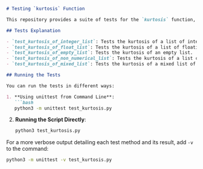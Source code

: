 
```markdown
# Testing `kurtosis` Function

This repository provides a suite of tests for the `kurtosis` function, which computes the kurtosis of a given list of numbers.

## Tests Explanation

- `test_kurtosis_of_integer_list`: Tests the kurtosis of a list of integers.
- `test_kurtosis_of_float_list`: Tests the kurtosis of a list of floating-point numbers.
- `test_kurtosis_of_empty_list`: Tests the kurtosis of an empty list.
- `test_kurtosis_of_non_numerical_list`: Tests the kurtosis of a list containing non-numerical values.
- `test_kurtosis_of_mixed_list`: Tests the kurtosis of a mixed list of numbers and non-numerical values.

## Running the Tests

You can run the tests in different ways:

1. **Using unittest from Command Line**:
   ```bash
   python3 -m unittest test_kurtosis.py
   ```

2. **Running the Script Directly**:
   ```bash
   python3 test_kurtosis.py
   ```

For a more verbose output detailing each test method and its result, add `-v` to the command:
   ```bash
   python3 -m unittest -v test_kurtosis.py
   ```
```
